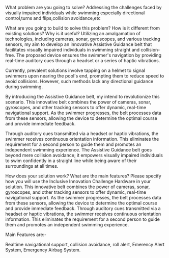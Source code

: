 What problem are you going to solve?
Addressing the challenges faced by visually impaired individuals while swimming especially directional control,turns and flips,collision avoidance,etc

What are you going to build to solve this problem? How is it different from existing solutions? Why is it useful?
Utilizing an amalgamation of technologies, including cameras, sonar, gyroscopes, and various tracking sensors, my aim to develop an innovative Assistive Guidance belt that facilitates visually impaired individuals in swimming straight and collision-free. The proposed device ensures the swimmer's navigation by providing real-time auditory cues through a headset or a series of haptic vibrations.

Currently, prevalent solutions involve tapping on a helmet to signal swimmers upon nearing the pool's end, prompting them to reduce speed to avoid collisions. However, such methods lack any directional guidance during swimming.

By introducing the Assistive Guidance belt, my intend to revolutionize this scenario. This innovative belt combines the power of cameras, sonar, gyroscopes, and other tracking sensors to offer dynamic, real-time navigational support. As the swimmer progresses, the belt processes data from these sensors, allowing the device to determine the optimal course and provide immediate feedback.

Through auditory cues transmitted via a headset or haptic vibrations, the swimmer receives continuous orientation information. This eliminates the requirement for a second person to guide them and promotes an independent swimming experience. The Assistive Guidance belt goes beyond mere collision avoidance; it empowers visually impaired individuals to swim confidently in a straight line while being aware of their surroundings at all times.

How does your solution work? What are the main features? Please specify how you will use the Inclusive Innovation Challenge Hardware in your solution.
 This innovative belt combines the power of cameras, sonar, gyroscopes, and other tracking sensors to offer dynamic, real-time navigational support. As the swimmer progresses, the belt processes data from these sensors, allowing the device to determine the optimal course and provide immediate feedback.
Through auditory cues transmitted via a headset or haptic vibrations, the swimmer receives continuous orientation information. This eliminates the requirement for a second person to guide them and promotes an independent swimming experience.

Main Features are:-

Realtime navigational support,
collision avoidance,
roll alert,
Emerency Alert System,
Emergency Airbag System.

